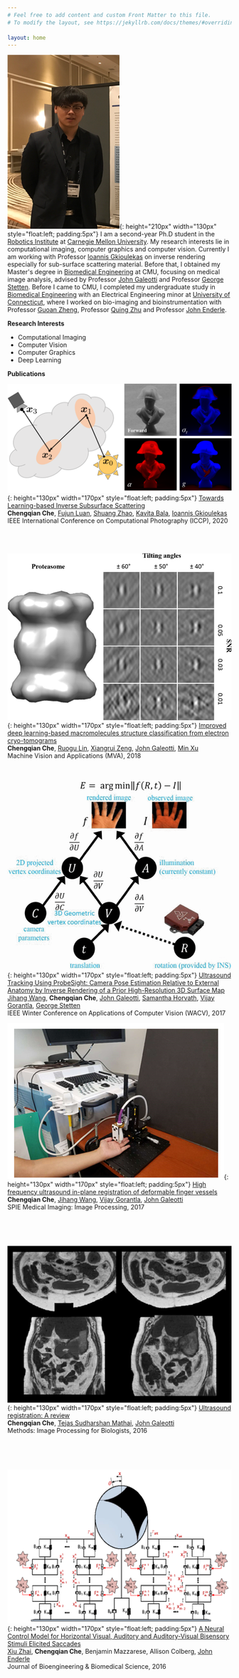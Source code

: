```yaml
---
# Feel free to add content and custom Front Matter to this file.
# To modify the layout, see https://jekyllrb.com/docs/themes/#overriding-theme-defaults

layout: home
---
```


![myself](/assets/images/me.png ){: height="210px" width="130px" style="float:left; padding:5px"}
I am a second-year Ph.D student in the [Robotics Institute](https://www.ri.cmu.edu/) at [Carnegie Mellon University](https://www.cmu.edu/). My research interests lie in computational imaging, computer graphics and computer vision. Currently I am working with Professor [Ioannis Gkioulekas](http://www.cs.cmu.edu/~igkioule/) on inverse rendering especially for sub-surface scattering material. Before that, I obtained my Master's degree in [Biomedical Engineering](https://www.cmu.edu/bme/) at CMU, focusing on medical image analysis, advised by Professor [John Galeotti](https://www.ri.cmu.edu/ri-faculty/john-galeotti/) and Professor [George Stetten](https://stetten.com/). Before I came to CMU, I completed my undergraduate study in [Biomedical Engineering](http://www.bme.uconn.edu/) with an Electrical Engineering minor at [University of Connecticut](https://uconn.edu/), where I worked on bio-imaging and bioinstrumentation with Professor [Guoan Zheng](https://sites.google.com/site/gazheng/people), Professor [Quing Zhu](https://engineering.wustl.edu/Profiles/Pages/Quing-Zhu.aspx) and Professor [John Enderle](https://scholar.google.com/citations?user=H73vy_sAAAAJ&hl=en). 



**Research Interests**
* Computational Imaging
* Computer Vision
* Computer Graphics
* Deep Learning




**Publications**

![dr](/assets/images/newdr.png ){: height="130px" width="170px" style="float:left; padding:5px"} [Towards Learning-based Inverse Subsurface Scattering](/assets/papers/Che_ICCP_2020.pdf) <br/>
**Chengqian Che**, [Fujun Luan](https://www.cs.cornell.edu/~fujun/), [Shuang Zhao](https://shuangz.com/), [Kavita Bala](http://www.cs.cornell.edu/~kb/), [Ioannis Gkioulekas](http://www.cs.cmu.edu/~igkioule/) <br/>
IEEE Inter­national Conf­erence on Comput­ational Photo­graphy (ICCP), 2020
 <br/>
 <br/>
 <br/>
 <br/>


![MVA](/assets/images/MVA.png ){: height="130px" width="170px" style="float:left; padding:5px"} [Improved deep learning-based macromolecules structure classification from electron cryo-tomograms](/assets/papers/Che_MVA_2017.pdf) <br/>
**Chengqian Che**, [Ruogu Lin](https://www.linkedin.com/in/ruogu-lin-b6b9119a/?locale=en_US), [Xiangrui Zeng](https://www.linkedin.com/in/xiangrui-zeng-9bb8b7101/), [John Galeotti](https://www.ri.cmu.edu/ri-faculty/john-galeotti/), [Min Xu](https://sites.google.com/view/xulab/about-min-xu?authuser=0) <br/>
Machine Vision and Applications (MVA), 2018
 <br/>
 <br/>
 <br/>



![wacv](/assets/images/wacv.gif ){: height="130px" width="170px" style="float:left; padding:5px"} [Ultrasound Tracking Using ProbeSight: Camera Pose Estimation Relative to External Anatomy by Inverse Rendering of a Prior High-Resolution 3D Surface Map](/assets/papers/Wang_WACV_2017.pdf) <br/>
[Jihang Wang](https://www.linkedin.com/in/jihang-wang-85965839/), **Chengqian Che**, [John Galeotti](https://www.ri.cmu.edu/ri-faculty/john-galeotti/), [Samantha Horvath](http://www.cs.cmu.edu/~./shorvath/index.html), [Vijay Gorantla](https://www.upmc.com/media/experts/vijay-gorantla), [George Stetten](https://stetten.com/) <br/>
IEEE Winter Conference on Applications of Computer Vision (WACV), 2017
 <br/>
 <!--*This paper addresses the problem of freehand ultrasound probe tracking without requiring an external tracking device, by mounting a video camera on the probe to identify location relative to the patient's external anatomy.*-->


![spie](/assets/images/spie.jpg ){: height="130px" width="170px" style="float:left; padding:5px"} [High frequency ultrasound in-plane registration of deformable finger vessels](/assets/papers/Che_SPIE_2017.pdf) <br/>
**Chengqian Che**, [Jihang Wang](https://www.linkedin.com/in/jihang-wang-85965839/), [Vijay Gorantla](https://www.upmc.com/media/experts/vijay-gorantla), [John Galeotti](https://www.ri.cmu.edu/ri-faculty/john-galeotti/) <br/>
SPIE Medical Imaging: Image Processing, 2017
 <br/>
 <!--*We studies a variety of similarity measurements with different pre-processing techniques to find which registration similarity metrics were best suited for HFUS vessel tracking.*-->
 <br/>
 <br/>
 <br/>



![ultrasound](/assets/images/ultrasound.jpg ){: height="130px" width="170px" style="float:left; padding:5px"} [Ultrasound registration: A review](/assets/papers/Che_Methods_2016.pdf) <br/>
**Chengqian Che**, [Tejas Sudharshan Mathai](https://www.ri.cmu.edu/ri-people/tejas-sudharshan-mathai/), [John Galeotti](https://www.ri.cmu.edu/ri-faculty/john-galeotti/) <br/>
Methods: Image Processing for Biologists, 2016
 <br/>
 <!--*This paper introduces the topic and unique aspects of ultrasound-to-ultrasound image registration, providing a broad introduction and summary of the literature and the field.*-->
 <br/>
 <br/>
 <br/>

![jbme](/assets/images/jbme_crop.png ){: height="130px" width="170px" style="float:left; padding:5px"} [A Neural Control Model for Horizontal Visual, Auditory and Auditory-Visual Bisensory Stimuli Elicited Saccades](/assets/papers/Zhai_JBBS_2016.pdf) <br/>
[Xiu Zhai](https://www.linkedin.com/in/xiu-zhai-40a43417a/), **Chengqian Che**, Benjamin Mazzarese, Allison Colberg, [John Enderle](https://scholar.google.com/citations?user=H73vy_sAAAAJ&hl=en) <br/>
Journal of Bioengineering & Biomedical Science, 2016


